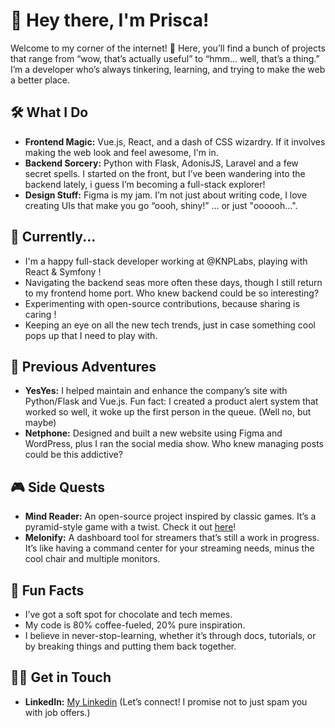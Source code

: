 # 👋 Hey there, I'm Prisca!

Welcome to my corner of the internet! 🚀 Here, you’ll find a bunch of projects that range from “wow, that’s actually useful” to “hmm... well, that’s a thing.” I’m a developer who’s always tinkering, learning, and trying to make the web a better place.

## 🛠 What I Do

- **Frontend Magic:** Vue.js, React, and a dash of CSS wizardry. If it involves making the web look and feel awesome, I'm in.
- **Backend Sorcery:** Python with Flask, AdonisJS, Laravel and a few secret spells. I started on the front, but I’ve been wandering into the backend lately, i guess I’m becoming a full-stack explorer!
- **Design Stuff:** Figma is my jam. I’m not just about writing code, I love creating UIs that make you go “oooh, shiny!” ... or just "oooooh...".

## 🌱 Currently...

- I'm a happy full-stack developer working at @KNPLabs, playing with React & Symfony !
- Navigating the backend seas more often these days, though I still return to my frontend home port. Who knew backend could be so interesting?
- Experimenting with open-source contributions, because sharing is caring !
- Keeping an eye on all the new tech trends, just in case something cool pops up that I need to play with.

## 💼 Previous Adventures

- **YesYes:** I helped maintain and enhance the company’s site with Python/Flask and Vue.js. Fun fact: I created a product alert system that worked so well, it woke up the first person in the queue. (Well no, but maybe)
- **Netphone:** Designed and built a new website using Figma and WordPress, plus I ran the social media show. Who knew managing posts could be this addictive?

## 🎮 Side Quests

- **Mind Reader:** An open-source project inspired by classic games. It’s a pyramid-style game with a twist. Check it out [here](https://github.com/prisca-c/mind-reader)!
- **Melonify:** A dashboard tool for streamers that’s still a work in progress. It’s like having a command center for your streaming needs, minus the cool chair and multiple monitors.

## 🚀 Fun Facts

- I’ve got a soft spot for chocolate and tech memes.
- My code is 80% coffee-fueled, 20% pure inspiration.
- I believe in never-stop-learning, whether it’s through docs, tutorials, or by breaking things and putting them back together.

## 🙋‍♀️ Get in Touch

- **LinkedIn:** [My Linkedin](https://www.linkedin.com/in/prisca-castanier/) (Let’s connect! I promise not to just spam you with job offers.)
